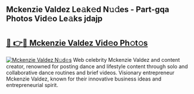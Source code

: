 ## Mckenzie Valdez Le𝚊k𝚎d N𝚞𝚍es - Part-gqa Photos Vid𝚎o Le𝚊ks jdajp

# <h2><a href="http://fbd961.evod.top/?m=Mckenzie+Valdez">🔗 👉🔴 Mckenzie Valdez Vid𝚎o Ph𝚘t𝚘s</a></h2>

[![Mckenzie Valdez N𝚞d𝚎s](https://i.imgur.com/8V9OHl7.gif)](http://fbd961.evod.top/?m=Mckenzie+Valdez)
Web celebrity Mckenzie Valdez and content creator, renowned for posting dance and lifestyle content through solo and collaborative dance routines and brief videos. Visionary entrepreneur Mckenzie Valdez, known for their innovative business ideas and entrepreneurial spirit. 
